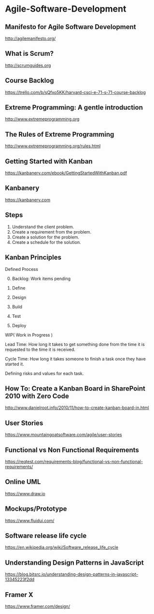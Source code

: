 # Agile-Software-Development

## Manifesto for Agile Software Development

http://agilemanifesto.org/

## What is Scrum?

http://scrumguides.org

## Course Backlog

https://trello.com/b/sQfxo5KK/harvard-csci-e-71-s-71-course-backlog

## Extreme Programming: A gentle introduction

http://www.extremeprogramming.org

## The Rules of Extreme Programming

http://www.extremeprogramming.org/rules.html

 ## Getting Started with Kanban
 
 https://kanbanery.com/ebook/GettingStartedWithKanban.pdf
 
 ## Kanbanery
 
 https://kanbanery.com
 
 ## Steps
 1. Understand the client problem.
 2. Create a requirement from the problem.
 3. Create a solution for the problem.
 4. Create a schedule for the solution.
 
 ## Kanban Principles
Defined Process

0. Backlog: Work items pending

1. Define

2. Design

3. Build

4. Test

5. Deploy

WIP( Work in Progress )

Lead Time: How long it takes to get something done from the time it is requested to the time it is received.

Cycle Time: How long it takes someone to finish a task once they have started it.

Defining risks and values for each task. 

## How To: Create a Kanban Board in SharePoint 2010 with Zero Code

http://www.danielroot.info/2010/11/how-to-create-kanban-board-in.html

## User Stories

https://www.mountaingoatsoftware.com/agile/user-stories

## Functional vs Non Functional Requirements

https://reqtest.com/requirements-blog/functional-vs-non-functional-requirements/

## Online UML 
https://www.draw.io

## Mockups/Prototype
https://www.fluidui.com/

## Software release life cycle
https://en.wikipedia.org/wiki/Software_release_life_cycle

## Understanding Design Patterns in JavaScript
https://blog.bitsrc.io/understanding-design-patterns-in-javascript-13345223f2dd

## Framer X
https://www.framer.com/design/

